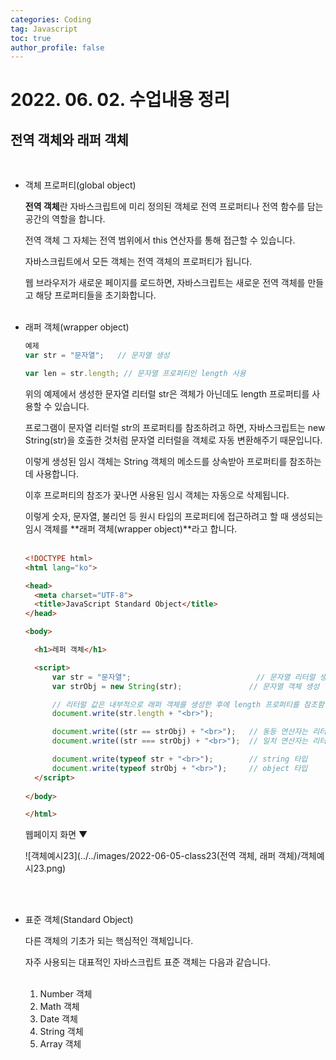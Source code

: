 ```yaml
---
categories: Coding	
tag: Javascript
toc: true
author_profile: false
---
```




# 2022. 06. 02. 수업내용 정리 

## 전역 객체와 래퍼 객체

<br>

* 객체 프로퍼티(global object)

  **전역 객체**란 자바스크립트에 미리 정의된 객체로 전역 프로퍼티나 전역 함수를 담는 공간의 역할을 합니다.<br>

  전역 객체 그 자체는 전역 범위에서 this 연산자를 통해 접근할 수 있습니다.<br>

  자바스크립트에서 모든 객체는 전역 객체의 프로퍼티가 됩니다.<br>

  웹 브라우저가 새로운 페이지를 로드하면, 자바스크립트는  새로운 전역 객체를 만들고 해당 프로퍼티들을 초기화합니다.<br><br>

* 래퍼 객체(wrapper object)

  ```javascript
  예제
  var str = "문자열";   // 문자열 생성
  
  var len = str.length; // 문자열 프로퍼티인 length 사용
  ```

  위의 예제에서 생성한 문자열 리터럴 str은 객체가 아닌데도 length 프로퍼티를 사용할 수 있습니다.<br>

  프로그램이 문자열 리터럴 str의 프로퍼티를 참조하려고 하면, 자바스크립트는 new String(str)을 호출한 것처럼 문자열 리터럴을 객체로 자동 변환해주기 때문입니다.<br>

  이렇게 생성된 임시 객체는 String 객체의 메소드를 상속받아 프로퍼티를 참조하는 데 사용합니다.<br>

  이후 프로퍼티의 참조가 끛나면 사용된 임시 객체는 자동으로 삭제됩니다.<br>

  이렇게 숫자, 문자열, 불리언 등 원시 타입의 프로퍼티에 접근하려고 할 때 생성되는 임시 객체를 **래퍼 객체(wrapper object)**라고 합니다.<br><br>

  ```html
  <!DOCTYPE html>
  <html lang="ko">
  
  <head>
  	<meta charset="UTF-8">
  	<title>JavaScript Standard Object</title>
  </head>
  
  <body>
  
  	<h1>레퍼 객체</h1>
  
  	<script>
  		var str = "문자열";							// 문자열 리터럴 생성
  		var strObj = new String(str);				// 문자열 객체 생성
  
  		// 리터럴 값은 내부적으로 래퍼 객체를 생성한 후에 length 프로퍼티를 참조함.
  		document.write(str.length + "<br>");
  
  		document.write((str == strObj) + "<br>");	// 동등 연산자는 리터럴 값과 해당 래퍼 객체를 동일하게 봄.
  		document.write((str === strObj) + "<br>");	// 일치 연산자는 리터럴 값과 해당 래퍼 객체를 구별함.
  
  		document.write(typeof str + "<br>");		// string 타입
  		document.write(typeof strObj + "<br>");		// object 타입
  	</script>
  	
  </body>
  
  </html>
  ```

  웹페이지 화면 ▼

  ![객체예시23](../../images/2022-06-05-class23(전역 객체, 래퍼 객체)/객체예시23.png)

  <br><br>

* 표준 객체(Standard Object)

  다른 객체의 기초가 되는 핵심적인 객체입니다.<br>

  자주 사용되는 대표적인 자바스크립트 표준 객체는 다음과 같습니다.<br>

  <br>

  1. Number 객체
  2. Math 객체
  3. Date 객체
  4. String 객체
  5. Array 객체

  